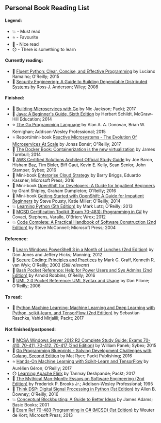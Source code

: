 ## Personal Book Reading List

#### Legend:
- :boom: - Must read
- :star: - Favourite
- :green_book: - Nice read
- :disappointed: - There is something to learn

#### Currently reading:

- :green_book: [Fluent Python: Clear, Concise, and Effective Programming](http://a.co/fhDlzZm) by Luciano Ramalho; O'Reilly; 2015
- :book: [Security Engineering: A Guide to Building Dependable Distributed Systems](https://www.amazon.com/Security-Engineering-Building-Dependable-Distributed/dp/0470068523) by Ross J. Anderson; Wiley; 2008 

#### Finished:

- :green_book: [Building Microservices with Go](https://www.amazon.co.uk/Building-Microservices-Go-Nic-Jackson-ebook/dp/B01M2DA8A7) by Nic Jackson; Packt; 2017
- :green_book: [Java: A Beginner's Guide, Sixth Edition](http://amzn.eu/1bRPqSa) by Herbert Schildt, McGraw-Hill Education; 2014
- :star: [The Go Programming Language](http://a.co/7gfAqGX) by Alan A. A. Donovan, Brian W. Kernighan; Addison-Wesley Professional; 2015
- :star: Report/mini-book [Reactive Microsystems - The Evolution Of Microservices At Scale](https://www.lightbend.com/blog/reactive-microsystems-the-evolution-of-microservices-at-scale-free-oreilly-report-by-jonas-boner) by Jonas Bonér; O"Reilly; 2017
- :green_book: [The Docker Book: Containerization is the new virtualization](https://www.amazon.com/Docker-Book-Containerization-new-virtualization-ebook/dp/B00LRROTI4) by James Turnbull; 2014
- :green_book: [AWS Certified Solutions Architect Official Study Guide](https://www.amazon.com/Certified-Solutions-Architect-Official-Study/dp/1119138558) by Joe Baron, Hisham Baz, Tim Bixler, Biff Gaut, Kevin E. Kelly, Sean Senior, John Stamper; Sybex; 2016
- :green_book: Mini-book [Enterprise Cloud Strategy](https://www.amazon.com/Enterprise-Cloud-Strategy-Barry-Briggs-ebook/dp/B01AB0XZXM) by Barry Briggs, Eduardo Kassner; Microsoft Press; 2016
- :green_book: Mini-book [OpenShift for Developers: A Guide for Impatient Beginners](https://www.amazon.com/OpenShift-Developers-Guide-Impatient-Beginners/dp/1491961430) by Grant Shipley, Graham Dumpleton; O'Reilly; 2016
- :green_book: Mini-book [Getting Started with OpenShift: A Guide for Impatient Beginners](https://www.amazon.com/Getting-Started-OpenShift-Impatient-Beginners/dp/1491900474/ref=mt_paperback?_encoding=UTF8&me=) by Steve Pousty, Katie Miller; O'Reilly; 2014
- :boom: [Learning Python (5th Edition)](http://amzn.com/1449355730) by Mark Lutz; O'Reilly; 2013
- :green_book: [MCSD Certification Toolkit (Exam 70-483): Programming in C#](http://amzn.com/1118612094) by Covaci, Stephens, Varallo, O'Brien; Wrox; 2012
- :boom: [Code Complete: A Practical Handbook of Software Construction (2nd Edition)](http://amzn.com/0735619670) by Steve McConnell; Microsoft Press; 2004

#### Reference:

- :green_book: [Learn Windows PowerShell 3 in a Month of Lunches (2nd Edition)](http://amzn.com/1617291080) by Don Jones and Jeffery Hicks; Manning; 2012
- :green_book: [Secure Coding: Principles and Practices](http://amzn.eu/2ajUsS8) by  Mark G. Graff, Kenneth R. van Wyk; O'Reilly; 2003 (*Still relevant*)
- :book: [Bash Pocket Reference: Help for Power Users and Sys Admins (2nd Edition)](https://www.amazon.com/Bash-Pocket-Reference-Power-Admins/dp/1491941596) by Arnold Robbins; O'Reilly; 2016
- :book: [UML 2.0 Pocket Reference: UML Syntax and Usage](https://www.amazon.com/UML-2-0-Pocket-Reference-OReilly/dp/0596102089) by Dan Pilone; O'Reilly; 2006

#### To read:

- :book: [Python Machine Learning: Machine Learning and Deep Learning with Python, scikit-learn, and TensorFlow (2nd Edition)](http://a.co/781OsEX) by Sebastian Raschka, Vahid Mirjalili; Packt; 2017

#### Not finished/postponed:

- :book: [MCSA Windows Server 2012 R2 Complete Study Guide: Exams 70-410, 70-411, 70-412, 70-417 (2nd Edition)](http://amzn.com/111885991X) by William Panek; Sybex; 2015 
- :book: [Go Programming Blueprints - Solving Development Challenges with Golang, Second Edition](http://a.co/aDhGMG1) by Mat Ryer; Packt Publishing; 2016
- :star: [Hands-On Machine Learning with Scikit-Learn and TensorFlow](http://a.co/atlXu6F) by Aurélien Géron; O'Reilly; 2017
- :disappointed: [Learning Apache Flink](https://www.amazon.co.uk/Learning-Apache-Flink-Tanmay-Deshpande-ebook/dp/B01MXQ19GM) by Tanmay Deshpande; Packt; 2017
- :green_book: [The Mythical Man-Month: Essays on Software Engineering (2nd Edition)](http://amzn.com/0201835959) by Frederick P. Brooks Jr.; Addison-Wesley Professional; 1995 
- :book: [Think DSP: Digital Signal Processing in Python (1st Edition)](http://amzn.com/1491938455) by Allen B. Downey; O'Reilly; 2016
- :boom: [Conceptual Blockbusting: A Guide to Better Ideas](https://www.amazon.com/Conceptual-Blockbusting-Guide-Better-Ideas/dp/0738205370) by James Adams; Basic Books; 2001
- :book: [Exam Ref 70-483 Programming in C# (MCSD) (1st Edition)](http://amzn.com/0735676828) by Wouter de Kort; Microsoft Press; 2013
